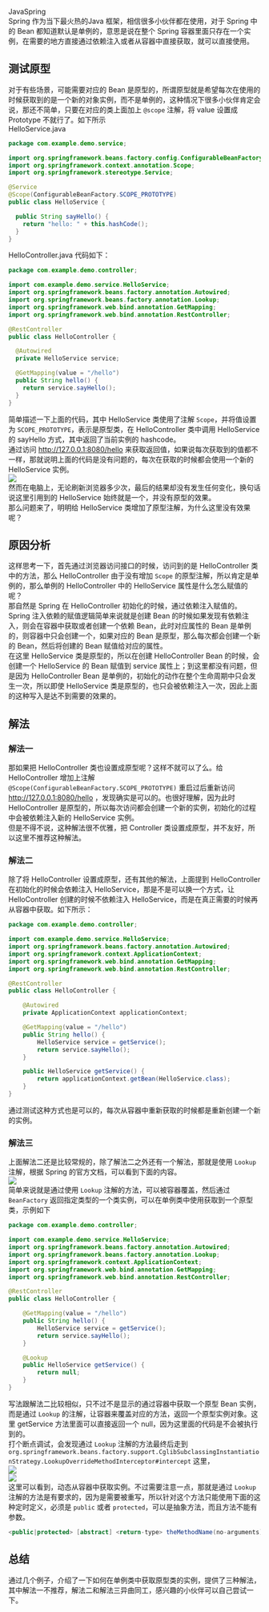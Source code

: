 JavaSpring<br />Spring 作为当下最火热的Java 框架，相信很多小伙伴都在使用，对于 Spring 中的 Bean 都知道默认是单例的，意思是说在整个 Spring 容器里面只存在一个实例，在需要的地方直接通过依赖注入或者从容器中直接获取，就可以直接使用。
<a name="u1lfs"></a>
## 测试原型
对于有些场景，可能需要对应的 Bean 是原型的，所谓原型就是希望每次在使用的时候获取到的是一个新的对象实例，而不是单例的，这种情况下很多小伙伴肯定会说，那还不简单，只要在对应的类上面加上 `@scope` 注解，将 value 设置成 Prototype 不就行了。如下所示<br />HelloService.java
```java
package com.example.demo.service;

import org.springframework.beans.factory.config.ConfigurableBeanFactory;
import org.springframework.context.annotation.Scope;
import org.springframework.stereotype.Service;

@Service
@Scope(ConfigurableBeanFactory.SCOPE_PROTOTYPE)
public class HelloService {

  public String sayHello() {
    return "hello: " + this.hashCode();
  }
}
```
HelloController.java 代码如下：
```java
package com.example.demo.controller;

import com.example.demo.service.HelloService;
import org.springframework.beans.factory.annotation.Autowired;
import org.springframework.beans.factory.annotation.Lookup;
import org.springframework.web.bind.annotation.GetMapping;
import org.springframework.web.bind.annotation.RestController;

@RestController
public class HelloController {

  @Autowired
  private HelloService service;

  @GetMapping(value = "/hello")
  public String hello() {
    return service.sayHello();
  }
}
```
简单描述一下上面的代码，其中 HelloService 类使用了注解 `Scope`，并将值设置为 `SCOPE_PROTOTYPE`，表示是原型类，在 HelloController 类中调用 HelloService 的 sayHello 方式，其中返回了当前实例的 hashcode。<br />通过访问 http://127.0.0.1:8080/hello 来获取返回值，如果说每次获取到的值都不一样，那就说明上面的代码是没有问题的，每次在获取的时候都会使用一个新的 HelloService 实例。<br />![](https://cdn.nlark.com/yuque/0/2022/jpeg/396745/1658277170891-4a94204d-dc26-473f-af5c-5acdde99a71e.jpeg#clientId=ue74eaa66-708c-4&from=paste&id=u511aab88&originHeight=260&originWidth=894&originalType=url&ratio=1&rotation=0&showTitle=false&status=done&style=shadow&taskId=ud015c46c-7deb-452f-9eda-3dc96e9ad30&title=)<br />然而在电脑上，无论刷新浏览器多少次，最后的结果却没有发生任何变化，换句话说这里引用到的 HelloService 始终就是一个，并没有原型的效果。<br />那么问题来了，明明给 HelloService 类增加了原型注解，为什么这里没有效果呢？
<a name="RYH0t"></a>
## 原因分析
这样思考一下，首先通过浏览器访问接口的时候，访问到的是 HelloController 类中的方法，那么 HelloController 由于没有增加 `Scope` 的原型注解，所以肯定是单例的，那么单例的 HelloController 中的 HelloService 属性是什么怎么赋值的呢？<br />那自然是 Spring 在 HelloController 初始化的时候，通过依赖注入赋值的。Spring 注入依赖的赋值逻辑简单来说就是创建 Bean 的时候如果发现有依赖注入，则会在容器中获取或者创建一个依赖 Bean，此时对应属性的 Bean 是单例的，则容器中只会创建一个，如果对应的 Bean 是原型，那么每次都会创建一个新的 Bean，然后将创建的 Bean 赋值给对应的属性。<br />在这里 HelloService 类是原型的，所以在创建 HelloController Bean 的时候，会创建一个 HelloService 的 Bean 赋值到 service 属性上；到这里都没有问题，但是因为 HelloController Bean 是单例的，初始化的动作在整个生命周期中只会发生一次，所以即使 HelloService 类是原型的，也只会被依赖注入一次，因此上面的这种写入是达不到需要的效果的。
<a name="U9QKc"></a>
## 解法
<a name="ScKUW"></a>
### **解法一**
那如果把 HelloController 类也设置成原型呢？这样不就可以了么。给 HelloController 增加上注解 `@Scope(ConfigurableBeanFactory.SCOPE_PROTOTYPE)` 重启过后重新访问 http://127.0.0.1:8080/hello ，发现确实是可以的。也很好理解，因为此时 HelloController 是原型的，所以每次访问都会创建一个新的实例，初始化的过程中会被依赖注入新的 HelloService 实例。<br />但是不得不说，这种解法很不优雅，把 Controller 类设置成原型，并不友好，所以这里不推荐这种解法。
<a name="kLXMU"></a>
### **解法二**
除了将 HelloController 设置成原型，还有其他的解法，上面提到 HelloController 在初始化的时候会依赖注入 HelloService，那是不是可以换一个方式，让 HelloController 创建的时候不依赖注入 HelloService，而是在真正需要的时候再从容器中获取。如下所示：
```java
package com.example.demo.controller;

import com.example.demo.service.HelloService;
import org.springframework.beans.factory.annotation.Autowired;
import org.springframework.context.ApplicationContext;
import org.springframework.web.bind.annotation.GetMapping;
import org.springframework.web.bind.annotation.RestController;

@RestController
public class HelloController {

	@Autowired
	private ApplicationContext applicationContext;

	@GetMapping(value = "/hello")
	public String hello() {
		HelloService service = getService();
		return service.sayHello();
	}

	public HelloService getService() {
		return applicationContext.getBean(HelloService.class);
	}
}
```
通过测试这种方式也是可以的，每次从容器中重新获取的时候都是重新创建一个新的实例。
<a name="MaZDv"></a>
### **解法三**
上面解法二还是比较常规的，除了解法二之外还有一个解法，那就是使用 `Lookup` 注解，根据 Spring 的官方文档，可以看到下面的内容。<br />![](https://cdn.nlark.com/yuque/0/2022/jpeg/396745/1658277170754-a98289aa-f458-44bc-998a-4e33ada30f2d.jpeg#clientId=ue74eaa66-708c-4&from=paste&id=ub99411c2&originHeight=447&originWidth=1080&originalType=url&ratio=1&rotation=0&showTitle=false&status=done&style=shadow&taskId=ue910d192-c5ff-4468-b3a8-421f9c1739e&title=)<br />简单来说就是通过使用 `Lookup` 注解的方法，可以被容器覆盖，然后通过  `BeanFactory` 返回指定类型的一个类实例，可以在单例类中使用获取到一个原型类，示例如下
```java
package com.example.demo.controller;

import com.example.demo.service.HelloService;
import org.springframework.beans.factory.annotation.Autowired;
import org.springframework.beans.factory.annotation.Lookup;
import org.springframework.context.ApplicationContext;
import org.springframework.web.bind.annotation.GetMapping;
import org.springframework.web.bind.annotation.RestController;

@RestController
public class HelloController {

	@GetMapping(value = "/hello")
	public String hello() {
		HelloService service = getService();
		return service.sayHello();
	}

	@Lookup
	public HelloService getService() {
		return null;
	}
}
```
写法跟解法二比较相似，只不过不是显示的通过容器中获取一个原型 Bean 实例，而是通过 `Lookup` 的注解，让容器来覆盖对应的方法，返回一个原型实例对象。这里 getService 方法里面可以直接返回一个 null，因为这里面的代码是不会被执行到的。<br />打个断点调试，会发现通过 `Lookup` 注解的方法最终后走到`org.springframework.beans.factory.support.CglibSubclassingInstantiationStrategy.LookupOverrideMethodInterceptor#intercept` 这里，<br />![](https://cdn.nlark.com/yuque/0/2022/jpeg/396745/1658277170806-76763a25-2fc4-40ea-b872-42c1dc68168b.jpeg#clientId=ue74eaa66-708c-4&from=paste&id=uf8f88dbc&originHeight=303&originWidth=1080&originalType=url&ratio=1&rotation=0&showTitle=false&status=done&style=shadow&taskId=uf8039678-7e11-40c2-9624-ff6d6235a39&title=)<br />![](https://cdn.nlark.com/yuque/0/2022/jpeg/396745/1658277170759-2aeba4fe-0a30-4788-add0-b11dd5752866.jpeg#clientId=ue74eaa66-708c-4&from=paste&id=u49582347&originHeight=204&originWidth=1080&originalType=url&ratio=1&rotation=0&showTitle=false&status=done&style=shadow&taskId=u3d42646c-9cea-4b97-9d53-ad46c2c4977&title=)<br />这里可以看到，动态从容器中获取实例。不过需要注意一点，那就是通过 `Lookup` 注解的方法是有要求的，因为是需要被重写，所以针对这个方法只能使用下面的这种定时定义，必须是 `public` 或者 `protected`，可以是抽象方法，而且方法不能有参数。
```java
<public|protected> [abstract] <return-type> theMethodName(no-arguments);
```
<a name="fBA0E"></a>
## 总结
通过几个例子，介绍了一下如何在单例类中获取原型类的实例，提供了三种解法，其中解法一不推荐，解法二和解法三异曲同工，感兴趣的小伙伴可以自己尝试一下。
